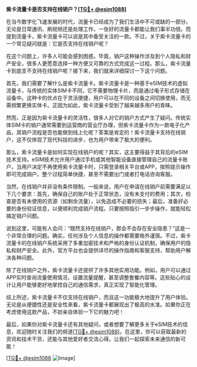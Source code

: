 **紫卡流量卡是否支持在线销户？[[TG💪+ @esim1088](https://t.me/s/esim1088)]**

在当今数字化飞速发展的时代，流量卡已经成为了我们生活中不可或缺的一部分。无论是日常通讯、刷视频还是处理工作，一张好的流量卡都能让我们事半功倍。而提到流量卡，紫卡流量卡可以说是其中备受关注的一款。不过，关于紫卡流量卡的一个常见疑问就是：它是否支持在线销户呢？

在这个问题上，许多人可能会感到困惑。毕竟，销户这种操作涉及到个人隐私和财产安全，很多人更愿意选择一种方便又可靠的方式完成这一过程。那么，紫卡流量卡到底支不支持在线销户呢？接下来，我们就来详细探讨一下这个问题。

首先，我们需要了解什么是紫卡流量卡。紫卡流量卡是一种基于eSIM技术的虚拟流量卡，与传统的实体SIM卡不同，它不需要物理卡片，而是通过电子形式存储在设备中。这种卡的优点在于灵活便捷，用户可以在不同的设备之间切换使用，而无需频繁更换实体卡。正因为如此，紫卡流量卡受到了越来越多用户的青睐。

然而，正是因为紫卡流量卡的灵活性，很多人对它的销户方式产生了疑问。传统实体SIM卡的销户通常需要到运营商的营业厅办理，但紫卡流量卡作为一款电子化产品，其销户流程是否也能做到线上化呢？答案是肯定的！紫卡流量卡支持在线销户，这不仅体现了现代科技的进步，也为用户带来了极大的便利。

那么，紫卡流量卡是如何实现在线销户的呢？其实，这主要得益于其背后的eSIM技术支持。eSIM技术允许用户通过手机或其他智能设备直接管理自己的流量卡账户。当用户决定不再使用紫卡流量卡时，只需登录相关平台或APP，按照提示操作即可完成销户。整个过程简单快捷，甚至不需要出门或者打电话咨询客服。

当然，在线销户并非没有条件限制。一般来说，用户在申请在线销户前需要满足以下几个要求：首先，确保自己的账户处于正常状态，没有未支付的费用；其次，检查是否有未使用的资源（如剩余流量），以免造成不必要的损失；最后，准备好必要的身份验证信息，以便顺利完成销户流程。只要按照指引一步步操作，就能轻松搞定销户问题。

说到这里，可能有人会问：“既然支持在线销户，那会不会存在安全隐患？”这是一个非常合理的问题。确实，任何涉及个人信息的操作都需要格外谨慎。不过，紫卡流量卡的在线销户系统采用了多重加密技术和严格的身份认证机制，确保用户的隐私和财产安全。此外，官方平台也会提供详尽的操作指南和客服支持，帮助用户解决各种问题。

除了在线销户之外，紫卡流量卡还提供了许多其他实用功能。例如，用户可以通过APP实时查询流量使用情况，设置流量提醒，甚至调整套餐内容等。这些贴心的设计让用户能够更好地掌控自己的通信需求，真正实现了智能化管理。

综上所述，紫卡流量卡不仅支持在线销户，而且这一功能极大地提升了用户体验。无论是从便捷性还是安全性来看，紫卡流量卡都展现出了极高的水准。如果你正在考虑使用这款产品，不妨亲自体验一下它的魅力吧！

最后，如果你对紫卡流量卡还有其他疑问，或者想要了解更多关于eSIM技术的信息，欢迎随时关注我们的频道[[TG💪+ @esim1088](https://t.me/s/esim1088)]。在这里，你可以获取最新的资讯和技术干货，还能与其他爱好者交流心得。让我们一起探索未来通信的新可能！

[[TG💪+ @esim1088](https://t.me/s/esim1088) ![Image](https://i.postimg.cc/4NQfJmqS/Snipaste-2025-05-13-00-14-12.png)]